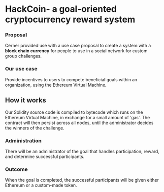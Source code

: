 # HackCoin- a goal-oriented cryptocurrency reward system

### Proposal
Cerner provided use with a use case proposal to create a system with a **block chain currency** for people to use in a social network for custom group challenges.
### Our use case
Provide incentives to users to compete beneficial goals within an organization, using the Ethereum Virtual Machine.
## How it works
Our Solidity source code is compiled to bytecode which runs on the Ethereum Virtual Machine, in exchange for a small amount of 'gas'. The contract will then persist across all nodes, until the administrator decides the winners of the challenge.
### Administration
There will be an administrator of the goal that handles participation, reward, and determine successful participants.
### Outcome
When the goal is completed, the successful participants  will be given either Ethereum or a custom-made token.
